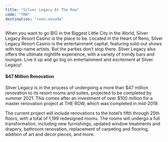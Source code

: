 ```yaml
---
title: "Silver Legacy At The Row"
code: "TRW"
destination: "reno-nevada"
---
```


When you want to go BIG in the Biggest Little City in the World, Silver Legacy Resort Casino is the place to be. Located in the Heart of Reno, Silver Legacy Resort Casino is the entertainment capital, featuring sold-out shows with top-name artists. But the parties don’t stop there. Silver Legacy also offers the ultimate nightlife experience, with a variety of trendy bars and lounges. Live it up and go big on entertainment and excitement at Silver Legacy!

#### **$47 Million Renovation**

Silver Legacy is in the process of undergoing a more than $47 million renovation to its resort rooms and suites, projected to be completed by summer 2021\. This comes after an investment of over $100 million for a master renovation project at THE ROW, which was completed in mid-2019.

The current project will include renovations to the hotel’s fifth through 25th floors, with a total of 1,199 redesigned rooms. The rooms will undergo a full transformation, including new furnishings, updated window treatments and drapery, bathroom renovation, replacement of carpeting and flooring, addition of art and decor pieces, and more.
  